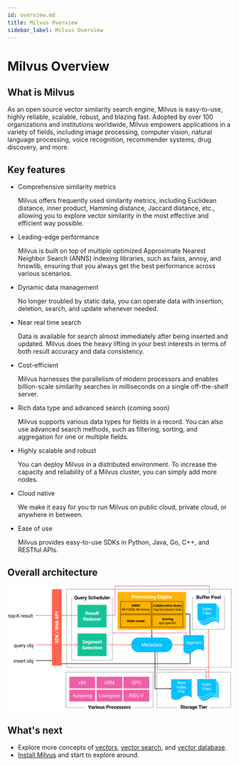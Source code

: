 ```yaml
---
id: overview.md
title: Milvus Overview
sidebar_label: Milvus Overview
---
```


# Milvus Overview

## What is Milvus

As an open source vector similarity search engine, Milvus is easy-to-use, highly reliable, scalable, robust, and blazing fast. Adopted by over 100 organizations and institutions worldwide, Milvus empowers applications in a variety of fields, including image processing, computer vision, natural language processing, voice recognition, recommender systems, drug discovery, and more.

## Key features

- Comprehensive similarity metrics

  Milvus offers frequently used similarity metrics, including Euclidean distance, inner product, Hamming distance, Jaccard distance, etc., allowing you to explore vector similarity in the most effective and efficient way possible.

- Leading-edge performance

  Milvus is built on top of multiple optimized Approximate Nearest Neighbor Search (ANNS) indexing libraries, such as faiss, annoy, and hnswlib, ensuring that you always get the best performance across various scenarios.

- Dynamic data management
  
  No longer troubled by static data, you can operate data with insertion, deletion, search, and update whenever needed. 

- Near real time search
  
  Data is available for search almost immediately after being inserted and updated. Milvus does the heavy lifting in your best interests in terms of both result accuracy and data consistency.

- Cost-efficient
  
  Milvus harnesses the parallelism of modern processors and enables billion-scale similarity searches in milliseconds on a single off-the-shelf server. 

- Rich data type and advanced search (coming soon)
  
  Milvus supports various data types for fields in a record. You can also use advanced search methods, such as filtering, sorting, and aggregation for one or multiple fields.

- Highly scalable and robust
  
  You can deploy Milvus in a distributed environment. To increase the capacity and reliability of a Milvus cluster, you can simply add more nodes.

- Cloud native
  
  We make it easy for you to run Milvus on public cloud, private cloud, or anywhere in between.

- Ease of use

  Milvus provides easy-to-use SDKs in Python, Java, Go, C++, and RESTful APIs.


## Overall architecture

![Milvus architecture](../../../assets/milvus_arch.png)

## What's next

- Explore more concepts of [vectors](vector.md), [vector search](index_method.md), and [vector database](vector_db.md).
- [Install Milvus](../guides/get_started/install_milvus/install_milvus.md) and start to explore around.


